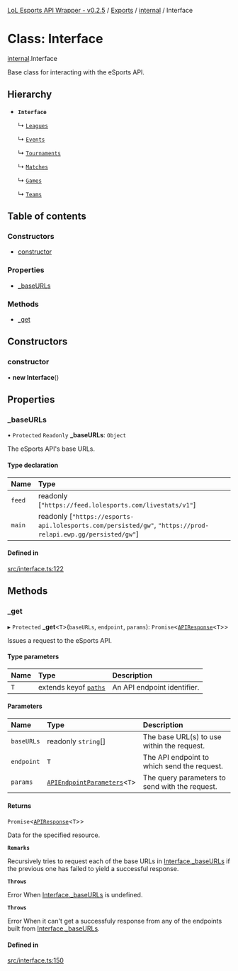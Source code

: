 [LoL Esports API Wrapper - v0.2.5](../README.md) / [Exports](../modules.md) / [internal](../modules/internal.md) / Interface

# Class: Interface

[internal](../modules/internal.md).Interface

Base class for interacting with the eSports API.

## Hierarchy

- **`Interface`**

  ↳ [`Leagues`](internal.Leagues.md)

  ↳ [`Events`](internal.Events.md)

  ↳ [`Tournaments`](internal.Tournaments.md)

  ↳ [`Matches`](internal.Matches.md)

  ↳ [`Games`](internal.Games.md)

  ↳ [`Teams`](internal.Teams.md)

## Table of contents

### Constructors

- [constructor](internal.Interface.md#constructor)

### Properties

- [\_baseURLs](internal.Interface.md#_baseurls)

### Methods

- [\_get](internal.Interface.md#_get)

## Constructors

### constructor

• **new Interface**()

## Properties

### \_baseURLs

• `Protected` `Readonly` **\_baseURLs**: `Object`

The eSports API's base URLs.

#### Type declaration

| Name   | Type                                                                                                            |
| :----- | :-------------------------------------------------------------------------------------------------------------- |
| `feed` | readonly [``"https://feed.lolesports.com/livestats/v1"``]                                                       |
| `main` | readonly [``"https://esports-api.lolesports.com/persisted/gw"``, ``"https://prod-relapi.ewp.gg/persisted/gw"``] |

#### Defined in

[src/interface.ts:122](https://github.com/Viriatto/lol-esports-api/blob/d78a7bd/src/interface.ts#L122)

## Methods

### \_get

▸ `Protected` **\_get**<`T`\>(`baseURLs`, `endpoint`, `params`): `Promise`<[`APIResponse`](../modules/internal.md#apiresponse)<`T`\>\>

Issues a request to the eSports API.

#### Type parameters

| Name | Type                                                     | Description                 |
| :--- | :------------------------------------------------------- | :-------------------------- |
| `T`  | extends keyof [`paths`](../interfaces/internal.paths.md) | An API endpoint identifier. |

#### Parameters

| Name       | Type                                                                          | Description                                    |
| :--------- | :---------------------------------------------------------------------------- | :--------------------------------------------- |
| `baseURLs` | readonly `string`[]                                                           | The base URL(s) to use within the request.     |
| `endpoint` | `T`                                                                           | The API endpoint to which send the request.    |
| `params`   | [`APIEndpointParameters`](../modules/internal.md#apiendpointparameters)<`T`\> | The query parameters to send with the request. |

#### Returns

`Promise`<[`APIResponse`](../modules/internal.md#apiresponse)<`T`\>\>

Data for the specified resource.

**`Remarks`**

Recursively tries to request each of the base URLs in [Interface.\_baseURLs](internal.Leagues.md#_baseurls) if the previous one has failed to yield a successful response.

**`Throws`**

Error
When [Interface.\_baseURLs](internal.Leagues.md#_baseurls) is undefined.

**`Throws`**

Error
When it can't get a successfuly response from any of the endpoints built from [Interface.\_baseURLs](internal.Leagues.md#_baseurls).

#### Defined in

[src/interface.ts:150](https://github.com/Viriatto/lol-esports-api/blob/d78a7bd/src/interface.ts#L150)
